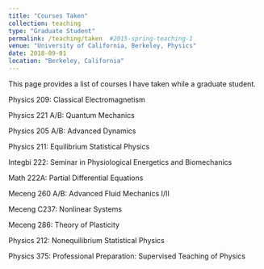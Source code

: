 ```yaml
---
title: "Courses Taken"
collection: teaching
type: "Graduate Student"
permalink: /teaching/taken  #2015-spring-teaching-1
venue: "University of California, Berkeley, Physics"
date: 2018-09-01
location: "Berkeley, California"
---
```


This page provides a list of courses I have taken while a graduate student.


Physics 209: Classical Electromagnetism 	

Physics 221 A/B: Quantum Mechanics

Physics 205 A/B: Advanced Dynamics

Physics 211: Equilibrium Statistical Physics

Integbi 222: Seminar in Physiological Energetics and Biomechanics

Math 222A: 	Partial Differential Equations 

Meceng 260 A/B: Advanced Fluid Mechanics I/II

Meceng C237: Nonlinear Systems 

Meceng 286:	Theory of Plasticity 

Physics 212: Nonequilibrium Statistical Physics

Physics 375: Professional Preparation: Supervised Teaching of Physics 



